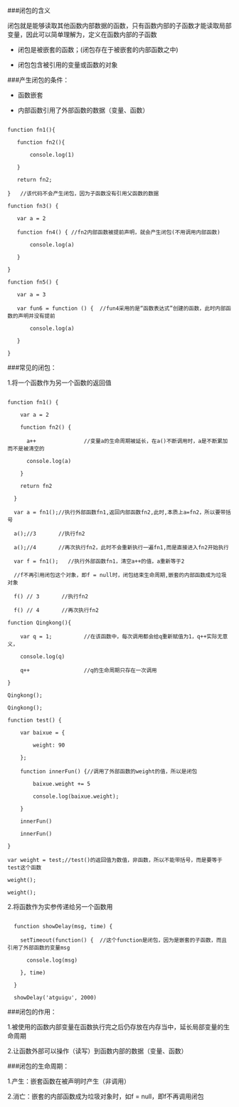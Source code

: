 
###闭包的含义

闭包就是能够读取其他函数内部数据的函数，只有函数内部的子函数才能读取局部变量，因此可以简单理解为，定义在函数内部的子函数

 *  闭包是被嵌套的函数；(闭包存在于被嵌套的内部函数之中)

 *  闭包包含被引用的变量或函数的对象

###产生闭包的条件：

 *  函数嵌套

 *  内部函数引用了外部函数的数据（变量、函数）



 ```

function fn1(){

    function fn2(){

        console.log(1)

    }

    return fn2;

}   //该代码不会产生闭包，因为子函数没有引用父函数的数据

function fn3() {

    var a = 2

    function fn4() { //fn2内部函数被提前声明，就会产生闭包(不用调用内部函数)

        console.log(a)

    }

}

function fn5() {

    var a = 3

    var fun6 = function () {  //fun4采用的是“函数表达式”创建的函数，此时内部函数的声明并没有提前

        console.log(a)

    }

}

```

###常见的闭包：

1.将一个函数作为另一个函数的返回值

```

function fn1() {

    var a = 2

    function fn2() {

      a++               //变量a的生命周期被延长，在a()不断调用时，a是不断累加而不是被清空的

      console.log(a)

    }

    return fn2

  }

  var a = fn1();//执行外部函数fn1,返回内部函数fn2,此时,本质上a=fn2，所以要带括号

  a();//3       //执行fn2

  a();//4       //再次执行fn2，此时不会重新执行一遍fn1,而是直接进入fn2开始执行

  var f = fn1();   //执行外部函数fn1，清空a++的值，a重新等于2

  //f不再引用闭包这个对象，即f = null时，闭包结束生命周期,嵌套的内部函数成为垃圾对象

  f() // 3       //执行fn2

  f() // 4       //再次执行fn2

function Qingkong(){

    var q = 1;          //在该函数中，每次调用都会给q重新赋值为1，q++实际无意义，

    console.log(q)

    q++                 //q的生命周期只存在一次调用

}

Qingkong();

Qingkong();

function test() {

    var baixue = {

        weight: 90

    };

    function innerFun() {//调用了外部函数的weight的值，所以是闭包

        baixue.weight += 5

        console.log(baixue.weight);

    }

    innerFun()  

    innerFun()

}

var weight = test;//test()的返回值为数值，非函数，所以不能带括号，而是要等于test这个函数

weight();

weight();

```



  2.将函数作为实参传递给另一个函数用

```

  function showDelay(msg, time) {

    setTimeout(function() {  //这个function是闭包，因为是嵌套的子函数，而且引用了外部函数的变量msg

      console.log(msg)

    }, time)

  }

  showDelay('atguigu', 2000)

```



###闭包的作用：

  1.被使用的函数内部变量在函数执行完之后仍存放在内存当中，延长局部变量的生命周期

  2.让函数外部可以操作（读写）到函数内部的数据（变量、函数）



###闭包的生命周期：

  1.产生：嵌套函数在被声明时产生（非调用）

  2.消亡：嵌套的内部函数成为垃圾对象时，如f = null，即f不再调用闭包
